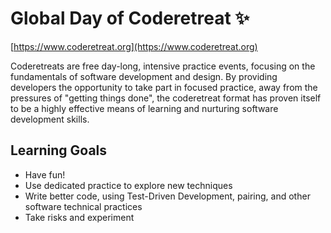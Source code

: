# Global Day of Coderetreat ✨

[https://www.coderetreat.org](https://www.coderetreat.org)

Coderetreats are free day-long, intensive practice events, focusing on the fundamentals of software development and design. By providing developers the opportunity to take part in focused practice, away from the pressures of "getting things done", the coderetreat format has proven itself to be a highly effective means of learning and nurturing software development skills.

## Learning Goals

- Have fun!
- Use dedicated practice to explore new techniques
- Write better code, using Test-Driven Development, pairing, and other software technical practices
- Take risks and experiment
